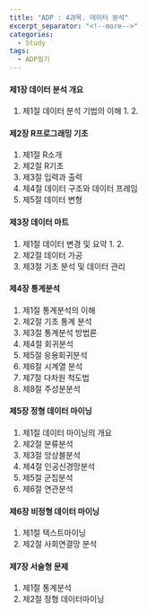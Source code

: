 ```yaml
---
title: "ADP : 4과목. 데이터 분석"
excerpt_separator: "<!--more-->"
categories:
  - Study
tags:
  - ADP필기
---
```


#### 제1장 데이터 분석 개요
  1. 제1절 데이터 분석 기법의 이해
    1. 
    2. 

#### 제2장 R프로그래밍 기초
  1. 제1절 R소개
  2. 제2절 R기초
  3. 제3절 입력과 출력
  4. 제4절 데이터 구조와 데이터 프레임
  5. 제5절 데이터 변형

#### 제3장 데이터 마트
  1. 제1절 데이터 변경 및 요약
    1. 
    2. 
  2. 제2절 데이터 가공
  3. 제3절 기초 분석 및 데이터 관리

#### 제4장 통계분석
  1. 제1절 통계분석의 이해
  2. 제2절 기초 통계 분석
  3. 제3절 통계분석 방법론
  4. 제4절 회귀분석
  5. 제5절 응용회귀분석
  6. 제6절 시계열 분석
  7. 제7절 다차원 척도법
  8. 제8절 주성분분석

#### 제5장 정형 데이터 마이닝
  1. 제1절 데이터 마이닝의 개요
  2. 제2절 분류분석
  3. 제3절 앙상블분석
  4. 제4절 인공신경망분석
  5. 제5절 군집분석
  6. 제6절 연관분석

#### 제6장 비정형 데이터 마이닝
  1. 제1절 텍스트마이닝
  2. 제2절 사회연결망 분석

#### 제7장 서술형 문제
  1. 제1절 통계분석
  2. 제2절 정형 데이터마이닝